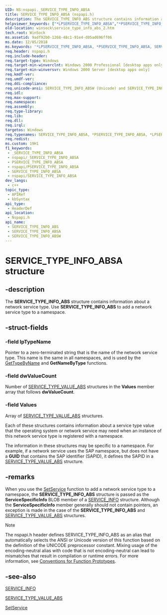 ```yaml
---
UID: NS:nspapi._SERVICE_TYPE_INFO_ABSA
title: SERVICE_TYPE_INFO_ABSA (nspapi.h)
description: The SERVICE_TYPE_INFO_ABS structure contains information about a network service type. Use SERVICE_TYPE_INFO_ABS to add a network service type to a namespace. (ANSI)
helpviewer_keywords: ["*LPSERVICE_TYPE_INFO_ABSA","*PSERVICE_TYPE_INFO_ABSA","SERVICE_TYPE_INFO_ABS","SERVICE_TYPE_INFO_ABS structure [Winsock]","SERVICE_TYPE_INFO_ABSA","SERVICE_TYPE_INFO_ABSW","_win32_service_type_info_abs_2","nspapi/SERVICE_TYPE_INFO_ABS","nspapi/SERVICE_TYPE_INFO_ABSA","nspapi/SERVICE_TYPE_INFO_ABSW","winsock.service_type_info_abs_2"]
old-location: winsock\service_type_info_abs_2.htm
tech.root: WinSock
ms.assetid: 9adf92b0-1268-48c1-91e4-d05ad696ff06
ms.date: 12/05/2018
ms.keywords: '*LPSERVICE_TYPE_INFO_ABSA, *PSERVICE_TYPE_INFO_ABSA, SERVICE_TYPE_INFO_ABS, SERVICE_TYPE_INFO_ABS structure [Winsock], SERVICE_TYPE_INFO_ABSA, SERVICE_TYPE_INFO_ABSW, _win32_service_type_info_abs_2, nspapi/SERVICE_TYPE_INFO_ABS, nspapi/SERVICE_TYPE_INFO_ABSA, nspapi/SERVICE_TYPE_INFO_ABSW, winsock.service_type_info_abs_2'
req.header: nspapi.h
req.include-header: 
req.target-type: Windows
req.target-min-winverclnt: Windows 2000 Professional [desktop apps only]
req.target-min-winversvr: Windows 2000 Server [desktop apps only]
req.kmdf-ver: 
req.umdf-ver: 
req.ddi-compliance: 
req.unicode-ansi: SERVICE_TYPE_INFO_ABSW (Unicode) and SERVICE_TYPE_INFO_ABSA (ANSI)
req.idl: 
req.max-support: 
req.namespace: 
req.assembly: 
req.type-library: 
req.lib: 
req.dll: 
req.irql: 
targetos: Windows
req.typenames: SERVICE_TYPE_INFO_ABSA, *PSERVICE_TYPE_INFO_ABSA, *LPSERVICE_TYPE_INFO_ABSA
req.redist: 
ms.custom: 19H1
f1_keywords:
 - _SERVICE_TYPE_INFO_ABSA
 - nspapi/_SERVICE_TYPE_INFO_ABSA
 - PSERVICE_TYPE_INFO_ABSA
 - nspapi/PSERVICE_TYPE_INFO_ABSA
 - SERVICE_TYPE_INFO_ABSA
 - nspapi/SERVICE_TYPE_INFO_ABSA
dev_langs:
 - c++
topic_type:
 - APIRef
 - kbSyntax
api_type:
 - HeaderDef
api_location:
 - Nspapi.h
api_name:
 - SERVICE_TYPE_INFO_ABS
 - SERVICE_TYPE_INFO_ABSA
 - SERVICE_TYPE_INFO_ABSW
---
```


# SERVICE_TYPE_INFO_ABSA structure


## -description

The 
<b>SERVICE_TYPE_INFO_ABS</b> structure contains information about a network service type. Use <b>SERVICE_TYPE_INFO_ABS</b> to add a network service type to a namespace.

## -struct-fields

### -field lpTypeName

Pointer to a zero-terminated string that is the name of the network service type. This name is the same in all namespaces, and is used by the 
<a href="/windows/desktop/api/nspapi/nf-nspapi-gettypebynamea">GetTypeByName</a> and 
<b>GetNameByType</b> functions.

### -field dwValueCount

Number of 
<a href="/windows/desktop/api/nspapi/ns-nspapi-service_type_value_absa">SERVICE_TYPE_VALUE_ABS</a> structures in the <b>Values</b> member array that follows <b>dwValueCount</b>.

### -field Values

Array of 
<a href="/windows/desktop/api/nspapi/ns-nspapi-service_type_value_absa">SERVICE_TYPE_VALUE_ABS</a> structures. 




Each of these structures contains information about a service type value that the operating system or network service may need when an instance of this network service type is registered with a namespace.

The information in these structures may be specific to a namespace. For example, if a network service uses the SAP namespace, but does not have a <b>GUID</b> that contains the SAP identifier (SAPID), it defines the SAPID in a 
<a href="/windows/desktop/api/nspapi/ns-nspapi-service_type_value_absa">SERVICE_TYPE_VALUE_ABS</a> structure.

## -remarks

When you use the 
<a href="/windows/desktop/api/nspapi/nf-nspapi-setservicea">SetService</a> function to add a network service type to a namespace, the 
<b>SERVICE_TYPE_INFO_ABS</b> structure is passed as the <b>ServiceSpecificInfo</b> BLOB member of a 
<a href="/windows/desktop/api/nspapi/ns-nspapi-service_infoa">SERVICE_INFO</a> structure. Although the <b>ServiceSpecificInfo</b> member generally should not contain pointers, an exception is made in the case of the 
<b>SERVICE_TYPE_INFO_ABS</b> and 
<a href="/windows/desktop/api/nspapi/ns-nspapi-service_type_value_absa">SERVICE_TYPE_VALUE_ABS</a> structures.





> [!NOTE]
> The nspapi.h header defines SERVICE_TYPE_INFO_ABS as an alias that automatically selects the ANSI or Unicode version of this function based on the definition of the UNICODE preprocessor constant. Mixing usage of the encoding-neutral alias with code that is not encoding-neutral can lead to mismatches that result in compilation or runtime errors. For more information, see [Conventions for Function Prototypes](/windows/win32/intl/conventions-for-function-prototypes).

## -see-also

<a href="/windows/desktop/api/nspapi/ns-nspapi-service_infoa">SERVICE_INFO</a>



<a href="/windows/desktop/api/nspapi/ns-nspapi-service_type_value_absa">SERVICE_TYPE_VALUE_ABS</a>



<a href="/windows/desktop/api/nspapi/nf-nspapi-setservicea">SetService</a>
